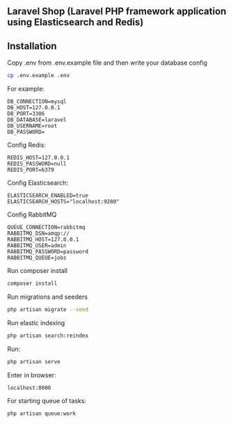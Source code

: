 ## Laravel Shop (Laravel PHP framework application using Elasticsearch and Redis)

## Installation

Copy .env from .env.example file and then write your database config

```bash
cp .env.example .env
```

For example:

```
DB_CONNECTION=mysql
DB_HOST=127.0.0.1
DB_PORT=3306
DB_DATABASE=laravel
DB_USERNAME=root
DB_PASSWORD=
```
Config Redis:

```
REDIS_HOST=127.0.0.1
REDIS_PASSWORD=null
REDIS_PORT=6379
```
Config Elasticsearch:

```
ELASTICSEARCH_ENABLED=true
ELASTICSEARCH_HOSTS="localhost:9200"
```
Config RabbitMQ
```
QUEUE_CONNECTION=rabbitmq
RABBITMQ_DSN=amqp://
RABBITMQ_HOST=127.0.0.1
RABBITMQ_USER=admin
RABBITMQ_PASSWORD=password
RABBITMQ_QUEUE=jobs
```
Run composer install

```bash
composer install
```

Run migrations and seeders

```bash
php artisan migrate --seed
```

Run elastic indexing

```bash
php artisan search:reindex
```

Run:

```bash
php artisan serve
```
Enter in browser:

```bash 
localhost:8000
```

For starting queue of tasks:
```
php artisan queue:work
```
